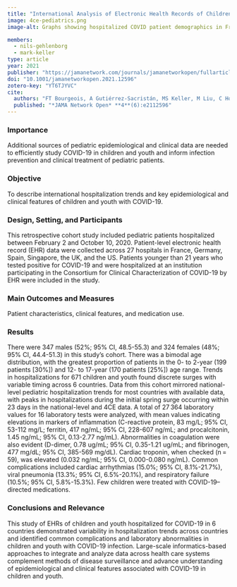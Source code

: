 ```yaml
---
title: "International Analysis of Electronic Health Records of Children and Youth Hospitalized With COVID-19 Infection in 6 Countries"
image: 4ce-pediatrics.png
image-alt: Graphs showing hospitalized COVID patient demographics in France, Germany, Singapore, Spain, the United Kingdom, and the United States, stratified by age and race.

members:
  - nils-gehlenborg
  - mark-keller
type: article
year: 2021
publisher: "https://jamanetwork.com/journals/jamanetworkopen/fullarticle/2780925"
doi: "10.1001/jamanetworkopen.2021.12596"
zotero-key: "YT6TJYVC"
cite:
  authors: "FT Bourgeois, A Gutiérrez-Sacristán, MS Keller, M Liu, C Hong, CL Bonzel, ALM Tan, BJ Aronow, M Boeker, J Booth, J Cruz-Rojo, B Devkota, N García-Barrio, N Gehlenborg, A Geva, DA Hanauer, MR Hutch, RW Issitt, JG Klann, Y Luo, KD Mandl, C Mao, B Moal, KL Moshal, SN Murphy, A Neuraz, KY Ngiam, GS Omenn, LP Patel, M Pedrera-Jiménez, NJ Sebire, P Serrano-Balazote, A Serret-Larmande, AM South, A Spiridou, DM Taylor, P Tippmann, S Visweswaran, GM Weber, IS Kohane, T Cai, P Avillach, *Consortium for Clinical Characterization of COVID-19 by EHR (4CE)*"
  published: "*JAMA Network Open* **4**(6):e2112596"
---
```

### Importance
Additional sources of pediatric epidemiological and clinical data are needed to efficiently study COVID-19 in children and youth and inform infection prevention and clinical treatment of pediatric patients.

### Objective
To describe international hospitalization trends and key epidemiological and clinical features of children and youth with COVID-19.

### Design, Setting, and Participants
This retrospective cohort study included pediatric patients hospitalized between February 2 and October 10, 2020. Patient-level electronic health record (EHR) data were collected across 27 hospitals in France, Germany, Spain, Singapore, the UK, and the US. Patients younger than 21 years who tested positive for COVID-19 and were hospitalized at an institution participating in the Consortium for Clinical Characterization of COVID-19 by EHR were included in the study.

### Main Outcomes and Measures
Patient characteristics, clinical features, and medication use.

### Results
There were 347 males (52%; 95% CI, 48.5-55.3) and 324 females (48%; 95% CI, 44.4-51.3) in this study’s cohort. There was a bimodal age distribution, with the greatest proportion of patients in the 0- to 2-year (199 patients [30%]) and 12- to 17-year (170 patients [25%]) age range. Trends in hospitalizations for 671 children and youth found discrete surges with variable timing across 6 countries. Data from this cohort mirrored national-level pediatric hospitalization trends for most countries with available data, with peaks in hospitalizations during the initial spring surge occurring within 23 days in the national-level and 4CE data. A total of 27 364 laboratory values for 16 laboratory tests were analyzed, with mean values indicating elevations in markers of inflammation (C-reactive protein, 83 mg/L; 95% CI, 53-112 mg/L; ferritin, 417 ng/mL; 95% CI, 228-607 ng/mL; and procalcitonin, 1.45 ng/mL; 95% CI, 0.13-2.77 ng/mL). Abnormalities in coagulation were also evident (D-dimer, 0.78 ug/mL; 95% CI, 0.35-1.21 ug/mL; and fibrinogen, 477 mg/dL; 95% CI, 385-569 mg/dL). Cardiac troponin, when checked (n = 59), was elevated (0.032 ng/mL; 95% CI, 0.000-0.080 ng/mL). Common complications included cardiac arrhythmias (15.0%; 95% CI, 8.1%-21.7%), viral pneumonia (13.3%; 95% CI, 6.5%-20.1%), and respiratory failure (10.5%; 95% CI, 5.8%-15.3%). Few children were treated with COVID-19–directed medications.

### Conclusions and Relevance
This study of EHRs of children and youth hospitalized for COVID-19 in 6 countries demonstrated variability in hospitalization trends across countries and identified common complications and laboratory abnormalities in children and youth with COVID-19 infection. Large-scale informatics-based approaches to integrate and analyze data across health care systems complement methods of disease surveillance and advance understanding of epidemiological and clinical features associated with COVID-19 in children and youth.